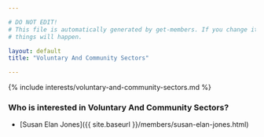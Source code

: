 ```yaml
---

# DO NOT EDIT!
# This file is automatically generated by get-members. If you change it, bad
# things will happen.

layout: default
title: "Voluntary And Community Sectors"

---
```


{% include interests/voluntary-and-community-sectors.md %}

### Who is interested in Voluntary And Community Sectors?


* [Susan Elan Jones]({{ site.baseurl }}/members/susan-elan-jones.html)
